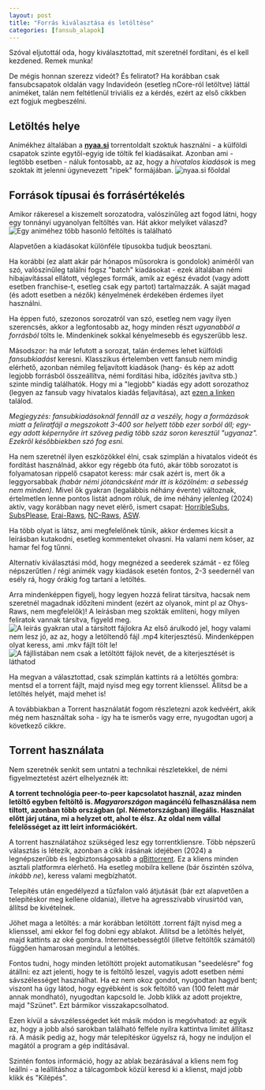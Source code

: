```yaml
---
layout: post
title: "Forrás kiválasztása és letöltése"
categories: [fansub_alapok]
---
```


Szóval eljutottál oda, hogy kiválasztottad, mit szeretnél fordítani, és el kell kezdened. Remek munka!

De mégis honnan szerezz videót? És feliratot? Ha korábban csak fansubcsapatok oldalán vagy Indavideón (esetleg nCore-ról letöltve) láttál animéket, talán nem feltétlenül triviális ez a kérdés, ezért az első cikkben ezt fogjuk megbeszélni.



## Letöltés helye

Animékhez általában a [**nyaa.si**](https://nyaa.si/) torrentoldalt szoktuk használni - a külföldi csapatok szinte egytől-egyig ide töltik fel kiadásaikat.
Azonban ami - legtöbb esetben - náluk fontosabb, az az, hogy a *hivatalos kiadások* is meg szoktak itt jelenni úgynevezett "ripek" formájában.
![nyaa.si főoldal](https://files.catbox.moe/t7kae4.png)



## Források típusai és forrásértékelés
Amikor rákeresel a kiszemelt sorozatodra, valószínűleg azt fogod látni, hogy egy tonnányi ugyanolyan feltöltés van. Hát akkor melyiket válaszd?
![Egy animéhez több hasonló feltöltés is található](https://files.catbox.moe/t7kae4.png)



Alapvetően a kiadásokat különféle típusokba tudjuk beosztani.


Ha korábbi (ez alatt akár pár hónapos műsorokra is gondolok) animéről van szó, valószínűleg találni fogsz "batch" kiadásokat - ezek általában némi hibajavítással ellátott, végleges formák, amik az egész évadot (vagy adott esetben franchise-t,
esetleg csak egy partot) tartalmazzák. A saját magad (és adott esetben a nézők) kényelmének érdekében érdemes ilyet használni.

Ha éppen futó, szezonos sorozatról van szó, esetleg nem vagy ilyen szerencsés, akkor a legfontosabb az, hogy minden részt *ugyanabból a forrásból* tölts le. Mindenkinek sokkal kényelmesebb és egyszerűbb lesz.


Másodszor: ha már lefutott a sorozat, talán érdemes lehet külföldi *fansubkiadást* keresni.
Klasszikus értelemben vett fansub nem mindig elérhető, azonban némileg feljavított kiadások (hang- és kép az adott legjobb forrásból összeállítva, némi fordítási hiba, időzítés javítva stb.) szinte mindig találhatók.
Hogy mi a "legjobb" kiadás egy adott sorozathoz (legyen az fansub vagy hivatalos kiadás feljavítása), azt [ezen a linken](https://index.fansubcar.tel/) találod.

*Megjegyzés: fansubkiadásoknál fennáll az a veszély, hogy a formázások miatt a feliratfájl a megszokott 3-400 sor helyett több ezer sorból áll; egy-egy adott képernyőre írt szöveg pedig több száz soron keresztül "ugyanaz". Ezekről későbbiekben szó fog esni.*


Ha nem szeretnél ilyen eszközökkel élni, csak szimplán a hivatalos videót és fordítást használnád, akkor egy régebb óta futó, akár több sorozatot is folyamatosan rippelő csapatot keress:
már csak azért is, mert ők a leggyorsabbak *(habár némi jótanácsként már itt is közölném: a sebesség nem minden)*.
Mivel ők gyakran (legalábbis néhány évente) változnak, értelmetlen lenne pontos listát adnom róluk, de íme néhány jelenleg (2024) aktív, vagy korábban nagy nevet elérő, ismert csapat:
[HorribleSubs](https://horriblesubs.eu/), [SubsPlease](https://subsplease.org/), [Erai-Raws](https://www.erai-raws.info/), [NC-Raws](https://nyaa.si/user/BraveSail), [ASW](https://nyaa.si/user/AkihitoSubsWeeklies).


Ha több olyat is látsz, ami megfelelőnek tűnik, akkor érdemes kicsit a leírásban kutakodni, esetleg kommenteket olvasni. Ha valami nem kóser, az hamar fel fog tűnni.

Alternatív kiválasztási mód, hogy megnézed a seederek számát - ez főleg népszerűtlen / régi animék vagy kiadások esetén fontos, 2-3 seedernél van esély rá, hogy órákig fog tartani a letöltés.


Arra mindenképpen figyelj, hogy legyen hozzá felirat társítva, hacsak nem szeretnél magadnak időzíteni mindent (ezért az olyanok, mint pl az Ohys-Raws, nem megfelelők)! A leírásban meg szokták említeni, hogy milyen feliratok vannak társítva, figyeld meg.
![A leírás gyakran utal a társított fájlokra](https://files.catbox.moe/d7e4me.png)
Az első árulkodó jel, hogy valami nem lesz jó, az az, hogy a letöltendő fájl .mp4 kiterjesztésű. Mindenképpen olyat keress, ami .mkv fájlt tölt le!
![A fájllistában nem csak a letöltött fájlok nevét, de a kiterjesztését is láthatod](https://files.catbox.moe/wra6hb.png)


Ha megvan a választottad, csak szimplán kattints rá a letöltés gombra: mentsd el a torrent fájlt, majd nyisd meg egy torrent klienssel. Állítsd be a letöltés helyét, majd mehet is!


A továbbiakban a Torrent használatát fogom részletezni azok kedvéért, akik még nem használtak soha - így ha te ismerős vagy erre, nyugodtan ugorj a következő cikkre.



## Torrent használata

Nem szeretnék senkit sem untatni a technikai részletekkel, de némi figyelmeztetést azért elhelyeznék itt:


**A torrent technológia peer-to-peer kapcsolatot használ, azaz minden letöltő egyben feltöltő is. *Magyarországon* magáncélú felhasználása nem tiltott, azonban több országban (pl. Németországban) illegális.
Használat előtt járj utána, mi a helyzet ott, ahol te élsz. Az oldal nem vállal felelősséget az itt leírt információkért.**


A torrent használatához szükséged lesz egy torrentkliensre. Több népszerű választás is létezik, azonban a cikk írásának idejében (2024) a legnépszerűbb és legbiztonságosabb a [qBittorrent](https://www.qbittorrent.org/).
Ez a kliens minden asztali platformra elérhető. Ha esetleg mobilra kellene (bár őszintén szólva, *inkább ne*), keress valami megbízhatót.

Telepítés után engedélyezd a tűzfalon való átjutását (bár ezt alapvetően a telepítéskor meg kellene oldania), illetve ha agresszívabb vírusirtód van, állítsd be kivételnek.


Jöhet maga a letöltés: a már korábban letöltött .torrent fájlt nyisd meg a klienssel, ami ekkor fel fog dobni egy ablakot. Állítsd be a letöltés helyét, majd kattints az oké gombra. Internetsebességtől (illetve feltöltők számától) függően hamarosan megindul a letöltés.

Fontos tudni, hogy minden letöltött projekt automatikusan "seedelésre" fog átállni: ez azt jelenti, hogy te is feltöltő leszel, vagyis adott esetben némi sávszélességet használhat. Ha ez nem okoz gondot, nyugodtan hagyd bent; viszont ha úgy látod, hogy
egyébként is sok feltöltő van (100 felett már annak mondható), nyugodtan kapcsold le. Jobb klikk az adott projektre, majd "Szünet". Ezt bármikor visszakapcsolhatod.

Ezen kívül a sávszélességedet két másik módon is megóvhatod: az egyik az, hogy a jobb alsó sarokban található felfele nyílra kattintva limitet állítasz rá. A másik pedig az, hogy már telepítéskor ügyelsz rá, hogy ne induljon el magától a program a gép indításával.

Szintén fontos információ, hogy az ablak bezárásával a kliens nem fog leállni - a leállításhoz a tálcagombok közül keresd ki a klienst, majd jobb klikk és "Kilépés".
